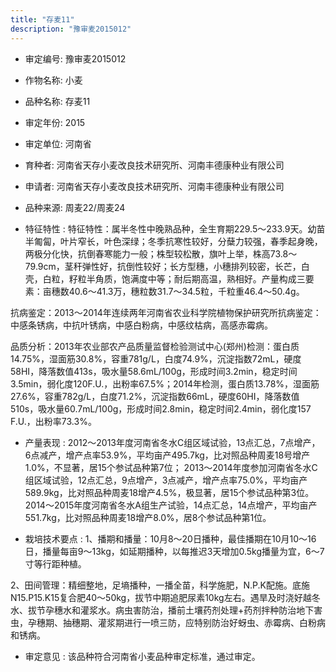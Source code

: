 ```yaml
---
title: "存麦11"
description: "豫审麦2015012"
---
```

* 审定编号:  豫审麦2015012

*  作物名称:  小麦

*  品种名称:  存麦11

*  审定年份:  2015

*  审定单位:  河南省

* 育种者:  河南省天存小麦改良技术研究所、河南丰德康种业有限公司

*  申请者:  河南省天存小麦改良技术研究所、河南丰德康种业有限公司

*  品种来源:  周麦22/周麦24 

*  特征特性 : 
特征特性：属半冬性中晚熟品种，全生育期229.5～233.9天。幼苗半匍匐，叶片窄长，叶色深绿；冬季抗寒性较好，分蘖力较强，春季起身晚，两极分化快，抗倒春寒能力一般；株型较松散，旗叶上举，株高73.8～79.9cm，茎秆弹性好，抗倒性较好；长方型穗，小穗排列较密，长芒，白壳，白粒，籽粒半角质，饱满度中等；耐后期高温，熟相好。产量构成三要素：亩穗数40.6～41.3万，穗粒数31.7～34.5粒，千粒重46.4～50.4g。
抗病鉴定：2013～2014年连续两年河南省农业科学院植物保护研究所抗病鉴定：中感条锈病，中抗叶锈病，中感白粉病，中感纹枯病，高感赤霉病。
品质分析：2013年农业部农产品质量监督检验测试中心(郑州)检测：蛋白质14.75%，湿面筋30.8%，容重781g/L，白度74.9%，沉淀指数72mL，硬度58HI，降落数值413s，吸水量58.6mL/100g，形成时间3.2min，稳定时间3.5min，弱化度120F.U.，出粉率67.5%；2014年检测，蛋白质13.78%，湿面筋27.6%，容重782g/L，白度71.2%，沉淀指数66mL，硬度60HI，降落数值510s，吸水量60.7mL/100g，形成时间2.8min，稳定时间2.4min，弱化度157 F.U.，出粉率73.3%。

 
*  产量表现 : 
 2012～2013年度河南省冬水C组区域试验，13点汇总，7点增产，6点减产，增产点率53.9%，平均亩产495.7kg，比对照品种周麦18号增产1.0%，不显著，居15个参试品种第7位； 2013～2014年度参加河南省冬水C组区域试验，12点汇总，9点增产，3点减产，增产点率75.0%，平均亩产589.9kg，比对照品种周麦18增产4.5%，极显著，居15个参试品种第3位。2014～2015年度河南省冬水A组生产试验，14点汇总，14点增产，平均亩产551.7kg，比对照品种周麦18增产8.0%，居8个参试品种第1位。

*  栽培技术要点 : 
1、播期和播量：10月8～20日播种，最佳播期在10月10～16日，播量每亩9～13kg，如延期播种，以每推迟3天增加0.5kg播量为宜，6～7寸等行距种植。
2、田间管理：精细整地，足墒播种，一播全苗，科学施肥，N.P.K配施。底施N15.P15.K15复合肥40～50kg，拔节中期追肥尿素10kg左右。遇旱及时浇好越冬水、拔节孕穗水和灌浆水。病虫害防治，播前土壤药剂处理+药剂拌种防治地下害虫，孕穗期、抽穗期、灌浆期进行一喷三防，应特别防治好蚜虫、赤霉病、白粉病和锈病。


*  审定意见 : 
该品种符合河南省小麦品种审定标准，通过审定。
